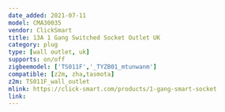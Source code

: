 ```yaml
---
date_added: 2021-07-11
model: CMA30035
vendor: ClickSmart
title: 13A 1 Gang Switched Socket Outlet UK
category: plug
type: [wall outlet, uk]
supports: on/off
zigbeemodel: ['TS011F','_TYZB01_mtunwanm']
compatible: [z2m, zha,tasmota]
z2m: TS011F_wall_outlet
mlink: https://click-smart.com/products/1-gang-smart-socket
link: 
---
```

